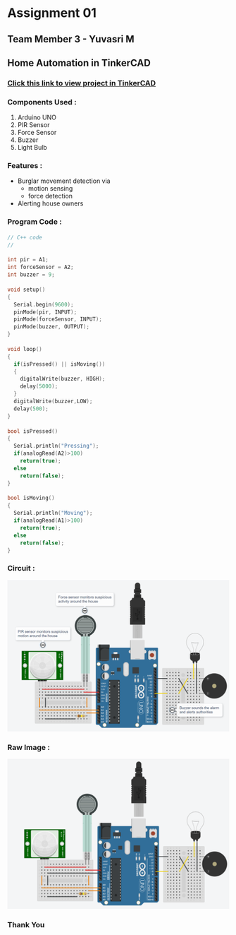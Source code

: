 # Assignment 01

## Team Member 3 - Yuvasri M

## Home Automation in TinkerCAD

### [Click this link to view project in TinkerCAD](https://www.tinkercad.com/things/kMHD5xsdo2D?sharecode=FSSbd0AGaNrr0V7-I4v2kaSMZZoT_neUA7-5WsS2yuM)

### Components Used :
1. Arduino UNO
2. PIR Sensor
3. Force Sensor
4. Buzzer
5. Light Bulb

### Features :
- Burglar movement detection via 
    - motion sensing
    - force detection
- Alerting house owners

### Program Code :
```cpp
// C++ code
//

int pir = A1;
int forceSensor = A2;
int buzzer = 9;

void setup()
{
  Serial.begin(9600);
  pinMode(pir, INPUT);
  pinMode(forceSensor, INPUT);
  pinMode(buzzer, OUTPUT);
}

void loop()
{
  if(isPressed() || isMoving())
  {
    digitalWrite(buzzer, HIGH);
    delay(5000);
  }
  digitalWrite(buzzer,LOW);
  delay(500);
}

bool isPressed()
{
  Serial.println("Pressing");
  if(analogRead(A2)>100)
  	return(true);
  else
    return(false);
}

bool isMoving()
{
  Serial.println("Moving");
  if(analogRead(A1)>100)
  	return(true);
  else
    return(false);
}
```

### Circuit :
![Data Image](./Images/data.png)

### Raw Image :
![Raw Image](./Images/raw.png)

### Thank You
